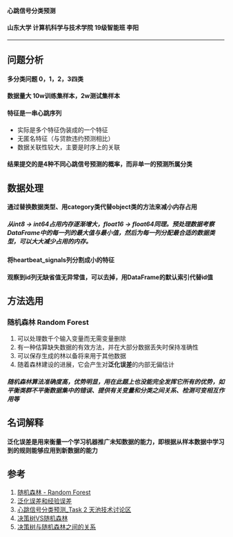 #### 心跳信号分类预测

#### 山东大学 计算机科学与技术学院 19级智能班 李阳

---

## 问题分析

#### 多分类问题	0，1，2，3四类

#### 数据量大	10w训练集样本，2w测试集样本

#### 特征是一串心跳序列

- 实际是多个特征伪装成的一个特征
- 无匿名特征（与贷款违约预测相比）
- 数据关联性较大，主要是时序上的关联

#### 结果提交的是4种不同心跳信号预测的概率，而非单一的预测所属分类

## 数据处理

#### 通过替换数据类型、用category类代替object类的方法来减小内存占用

##### 从int8 -> int64占用内存逐渐增大，float16 -> float64同理。预处理数据考察DataFrame中的每一列的最大值与最小值，然后为每一列分配最合适的数据类型，可以大大减少占用的内存。

#### 将**heartbeat_signals**列分割成小的特征

#### 观察到**id**列无缺省值无异常值，可以去掉，用DataFrame的默认索引代替id值

## 方法选用

### 随机森林 Random Forest

1. 可以处理数千个输入变量而无需变量删除
2. 有一种估算缺失数据的有效方法，并在大部分数据丢失时保持准确性
3. 可以保存生成的林以备将来用于其他数据
4. 随着森林建设的进展，它会产生对**泛化误差**的内部无偏估计

##### 随机森林算法准确度高，优势明显，用在此题上也没能完全发挥它所有的优势，如平衡类群不平衡数据集中的错误、提供有关变量和分类之间关系、检测可变相互作用等



## 名词解释

#### **泛化误差**是用来衡量一个学习机器推广未知数据的能力，即根据从样本数据中学习到的规则能够应用到新数据的能力

## 参考

1. [随机森林 - Random Forest](https://zhuanlan.zhihu.com/p/44695084)
2. [泛化误差和经验误差](https://blog.csdn.net/seasongirl/article/details/80889488)
3. [心跳信号分类预测_Task 2 天池技术讨论区](https://tianchi.aliyun.com/forum/postDetail?spm=5176.12586969.1002.36.3cf245515sJeOB&postId=195918)
4. [决策树VS随机森林](https://www.jiqizhixin.com/articles/2020-06-11-6)
5. [决策树与随机森林之间的关系](https://blog.csdn.net/qq_39777550/article/details/107312048)

